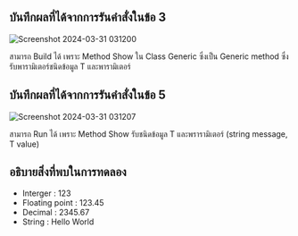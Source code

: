 ## บันทึกผลที่ได้จากการรันคำสั่งในข้อ 3

![Screenshot 2024-03-31 031200](https://github.com/ironmanwin1/03376836-OOP-2566-Lab-14/assets/144198724/15c9612d-618e-46bc-b6aa-ecdd8f8fa7c1)


สามารถ Build ได้ เพราะ Method Show ใน Class Generic ซึ่งเป็น Generic method ซึ่งรับพารามิเตอร์ชนิดข้อมูล T และพารามิเตอร์
## บันทึกผลที่ได้จากการรันคำสั่งในข้อ 5

![Screenshot 2024-03-31 031207](https://github.com/ironmanwin1/03376836-OOP-2566-Lab-14/assets/144198724/f282c994-ded6-450e-93b4-bed3b94f37c2)

สามารถ Run ได้ เพราะ Method Show รับชนิดข้อมูล T และพรารามิเตอร์ (string message, T value)

## อธิบายสิ่งที่พบในการทดลอง

- Interger : 123
- Floating point : 123.45
- Decimal : 2345.67
- String : Hello World

